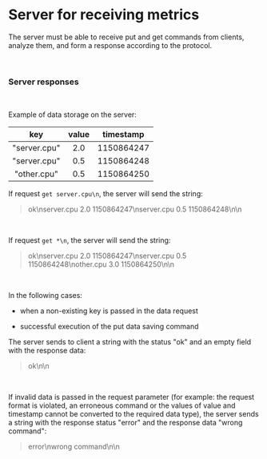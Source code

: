 # Server for receiving metrics

The server must be able to receive put and get commands from clients, analyze them, and form a response according to the protocol.

<br>

### Server responses

<br>

Example of data storage on the server:


| key | value | timestamp |
| :---: | :---: | :---: |
| "server.cpu" | 2.0 | 1150864247 |
| "server.cpu" | 0.5 | 1150864248 |
| "other.cpu" | 0.5 | 1150864250 |

If request `get server.cpu\n`, the server will send the string:

> ok\nserver.cpu 2.0 1150864247\nserver.cpu 0.5 1150864248\n\n

<br>

If request `get *\n`, the server will send the string:

> ok\nserver.cpu 2.0 1150864247\nserver.cpu 0.5 1150864248\nother.cpu 3.0 1150864250\n\n

<br>

In the following cases:

- when a non-existing key is passed in the data request

- successful execution of the put data saving command

The server sends to client a string with the status "ok" and an empty field with the response data:

> ok\n\n

<br>

If invalid data is passed in the request parameter (for example: the request format is violated, an erroneous command or
the values of value and timestamp cannot be converted to the required data type), the server sends a string with
the response status "error" and the response data "wrong command":

> error\nwrong command\n\n

